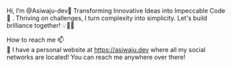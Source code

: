  Hi, I’m @Asiwaju-dev👋
Transforming Innovative Ideas into Impeccable Code🚀 . Thriving on challenges, I turn complexity into simplicity. Let's build brilliance together! 💡👨‍💻

How to reach me 📫  
  🔗 I have a personal website at https://asiwaju.dev where all my social networks are located! You can reach me anywhere over there!

<!---
Asiwaju-dev/Asiwaju-dev is a ✨ special ✨ repository because its `README.md` (this file) appears on your GitHub profile.
You can click the Preview link to take a look at your changes.
--->
